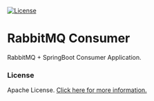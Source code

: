 [![License](https://img.shields.io/badge/License-Apache%202.0-blue.svg)](https://opensource.org/licenses/Apache-2.0)

# RabbitMQ Consumer
RabbitMQ + SpringBoot Consumer Application.

### License
Apache License. [Click here for more information.](LICENSE)
